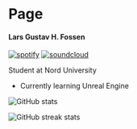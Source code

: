 # Page

#### Lars Gustav H. Fossen

[![spotify](https://cdn.jsdelivr.net/npm/simple-icons@3.0.1/icons/spotify.svg)](https://open.spotify.com/artist/5ZdkHKKaM8ZsscCAtTpQ3M?si=8-FgZ6LVRIKg-\_hI-mAPvQ) [![soundcloud](https://cdn.jsdelivr.net/npm/simple-icons@3.0.1/icons/soundcloud.svg)](https://soundcloud.com/lars-gustav-fossen)

Student at Nord University

* Currently learning Unreal Engine

![GitHub stats](https://github-readme-stats.vercel.app/api?username=marzlars\&show\_icons=true\&count\_private=true)

![GitHub streak stats](https://streak-stats.demolab.com/?user=marzlars)

<div align="center">

<img src="https://komarev.com/ghpvc/?username=marzlars&#x26;style=flat-square&#x26;color=blue" alt="">

</div>
